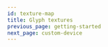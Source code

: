 ```yaml
---
id: texture-map
title: Glyph textures
previous_page: getting-started
next_page: custom-device
---
```



